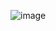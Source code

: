 ![image](https://github.com/jeungdong/CodingTest/assets/93365714/4b4cff38-aee2-42ea-bf17-5674e7cddd5e)

